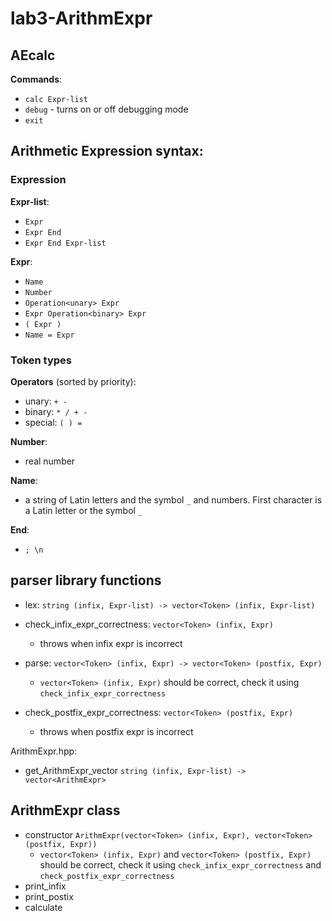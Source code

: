 # lab3-ArithmExpr

## AEcalc

**Commands**:
- `calc Expr-list`
- `debug` - turns on or off debugging mode
- `exit`

## Arithmetic Expression syntax:

### Expression

**Expr-list**:
- `Expr`
- `Expr End`
- `Expr End Expr-list`

**Expr**:
- `Name`
- `Number`
- `Operation<unary> Expr`
- `Expr Operation<binary> Expr`
- `( Expr )`
- `Name = Expr`

### Token types

**Operators** (sorted by priority):
- unary: `+ -`
- binary: `* / + -`
- special: `( ) =`

**Number**:
- real number

**Name**:
- a string of Latin letters and the symbol `_` and numbers. First character is a Latin letter or the symbol `_`

**End**:
- `; \n`

## parser library functions

- lex: `string (infix, Expr-list) -> vector<Token> (infix, Expr-list)`

- check_infix_expr_correctness: `vector<Token> (infix, Expr)`
	- throws when infix expr is incorrect

- parse: `vector<Token> (infix, Expr) -> vector<Token> (postfix, Expr)`
	- `vector<Token> (infix, Expr)` should be correct, check it using `check_infix_expr_correctness`
	
- check_postfix_expr_correctness: `vector<Token> (postfix, Expr)`
	- throws when postfix expr is incorrect

ArithmExpr.hpp:
- get_ArithmExpr_vector `string (infix, Expr-list) -> vector<ArithmExpr>`

## ArithmExpr class

- constructor `ArithmExpr(vector<Token> (infix, Expr), vector<Token> (postfix, Expr))`
	- `vector<Token> (infix, Expr)` and `vector<Token> (postfix, Expr)` should be correct,
	check it using `check_infix_expr_correctness` and `check_postfix_expr_correctness`
- print_infix
- print_postix
- calculate
